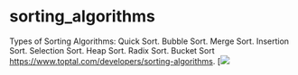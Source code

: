 # sorting_algorithms
Types of Sorting Algorithms:
Quick Sort.
Bubble Sort.
Merge Sort.
Insertion Sort.
Selection Sort.
Heap Sort.
Radix Sort.
Bucket Sort
https://www.toptal.com/developers/sorting-algorithms.
[![](hhttps://www.google.com/search?q=sorting_algorithms&sxsrf=APq-WBuB0xejiussEeeY-yJjm-40UvUYSw:1644912433890&source=lnms&tbm=isch&sa=X&ved=2ahUKEwjnrLuqoIH2AhV_hP0HHY9rBbYQ_AUoAXoECAIQAw&biw=1366&bih=566&dpr=1#imgrc=ExNzi-HdGVyZGM)
